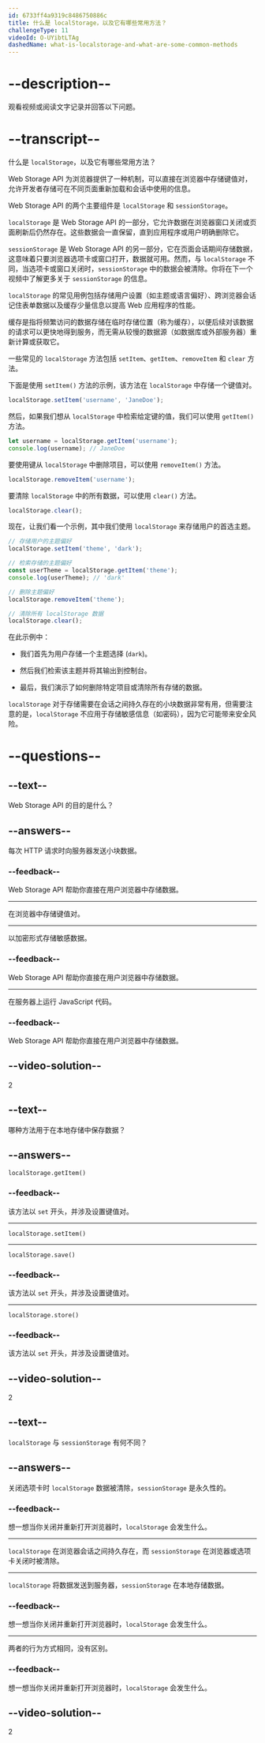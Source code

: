 ```yaml
---
id: 6733ff4a9319c8486750886c
title: 什么是 localStorage，以及它有哪些常用方法？
challengeType: 11
videoId: O-UYibtLTAg
dashedName: what-is-localstorage-and-what-are-some-common-methods
---
```


# --description--

观看视频或阅读文字记录并回答以下问题。

# --transcript--

什么是 `localStorage`，以及它有哪些常用方法？

Web Storage API 为浏览器提供了一种机制，可以直接在浏览器中存储键值对，允许开发者存储可在不同页面重新加载和会话中使用的信息。

Web Storage API 的两个主要组件是 `localStorage` 和 `sessionStorage`。

`localStorage` 是 Web Storage API 的一部分，它允许数据在浏览器窗口关闭或页面刷新后仍然存在。这些数据会一直保留，直到应用程序或用户明确删除它。

`sessionStorage` 是 Web Storage API 的另一部分，它在页面会话期间存储数据，这意味着只要浏览器选项卡或窗口打开，数据就可用。然而，与 `localStorage` 不同，当选项卡或窗口关闭时，`sessionStorage` 中的数据会被清除。你将在下一个视频中了解更多关于 `sessionStorage` 的信息。

`localStorage` 的常见用例包括存储用户设置（如主题或语言偏好）、跨浏览器会话记住表单数据以及缓存少量信息以提高 Web 应用程序的性能。

缓存是指将频繁访问的数据存储在临时存储位置（称为缓存），以便后续对该数据的请求可以更快地得到服务，而无需从较慢的数据源（如数据库或外部服务器）重新计算或获取它。

一些常见的 `localStorage` 方法包括 `setItem`、`getItem`、`removeItem` 和 `clear` 方法。

下面是使用 `setItem()` 方法的示例，该方法在 `localStorage` 中存储一个键值对。

```js
localStorage.setItem('username', 'JaneDoe');
```

然后，如果我们想从 `localStorage` 中检索给定键的值，我们可以使用 `getItem()` 方法。

```js
let username = localStorage.getItem('username');
console.log(username); // JaneDoe
```

要使用键从 `localStorage` 中删除项目，可以使用 `removeItem()` 方法。

```js
localStorage.removeItem('username');
```

要清除 `localStorage` 中的所有数据，可以使用 `clear()` 方法。

```js
localStorage.clear();
```

现在，让我们看一个示例，其中我们使用 `localStorage` 来存储用户的首选主题。

```js
// 存储用户的主题偏好
localStorage.setItem('theme', 'dark');

// 检索存储的主题偏好
const userTheme = localStorage.getItem('theme');
console.log(userTheme); // 'dark'

// 删除主题偏好
localStorage.removeItem('theme');

// 清除所有 localStorage 数据
localStorage.clear();
```

在此示例中：

- 我们首先为用户存储一个主题选择 (`dark`)。

- 然后我们检索该主题并将其输出到控制台。

- 最后，我们演示了如何删除特定项目或清除所有存储的数据。

`localStorage` 对于存储需要在会话之间持久存在的小块数据非常有用，但需要注意的是，`localStorage` 不应用于存储敏感信息（如密码），因为它可能带来安全风险。

# --questions--

## --text--

Web Storage API 的目的是什么？

## --answers--

每次 HTTP 请求时向服务器发送小块数据。

### --feedback--

Web Storage API 帮助你直接在用户浏览器中存储数据。

---

在浏览器中存储键值对。

---

以加密形式存储敏感数据。

### --feedback--

Web Storage API 帮助你直接在用户浏览器中存储数据。

---

在服务器上运行 JavaScript 代码。

### --feedback--

Web Storage API 帮助你直接在用户浏览器中存储数据。

## --video-solution--

2

## --text--

哪种方法用于在本地存储中保存数据？

## --answers--

`localStorage.getItem()`

### --feedback--

该方法以 `set` 开头，并涉及设置键值对。

---

`localStorage.setItem()`

---

`localStorage.save()`

### --feedback--

该方法以 `set` 开头，并涉及设置键值对。

---

`localStorage.store()`

### --feedback--

该方法以 `set` 开头，并涉及设置键值对。

## --video-solution--

2

## --text--

`localStorage` 与 `sessionStorage` 有何不同？

## --answers--

关闭选项卡时 `localStorage` 数据被清除，`sessionStorage` 是永久性的。

### --feedback--

想一想当你关闭并重新打开浏览器时，`localStorage` 会发生什么。

---

`localStorage` 在浏览器会话之间持久存在，而 `sessionStorage` 在浏览器或选项卡关闭时被清除。

---

`localStorage` 将数据发送到服务器，`sessionStorage` 在本地存储数据。

### --feedback--

想一想当你关闭并重新打开浏览器时，`localStorage` 会发生什么。

---

两者的行为方式相同，没有区别。

### --feedback--

想一想当你关闭并重新打开浏览器时，`localStorage` 会发生什么。

## --video-solution--

2

